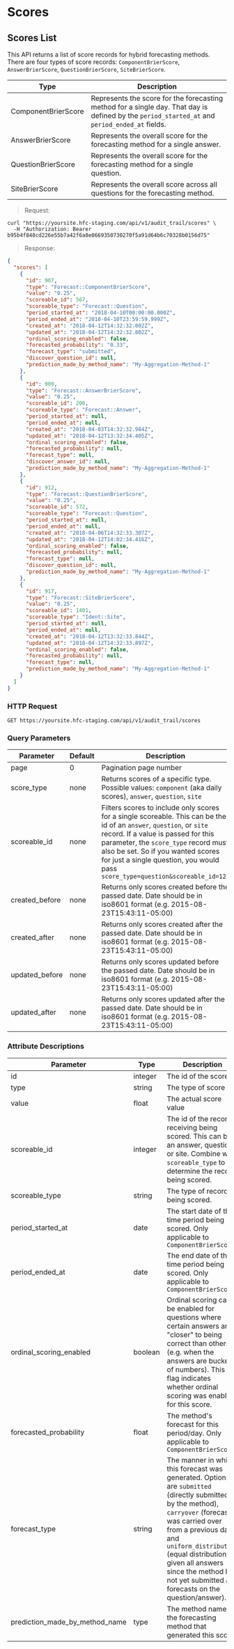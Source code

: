 
# Scores

## Scores List

This API returns a list of score records for hybrid forecasting methods. There are four types of score records: `ComponentBrierScore`, `AnswerBrierScore`, `QuestionBrierScore`, `SiteBrierScore`.

Type | Description
---- | -----------
ComponentBrierScore | Represents the score for the forecasting method for a single day. That day is defined by the `period_started_at` and `period_ended_at` fields.
AnswerBrierScore | Represents the overall score for the forecasting method for a single answer.
QuestionBrierScore | Represents the overall score for the forecasting method for a single question.
SiteBrierScore | Represents the overall score across all questions for the forecasting method.


> Request:

```shell
curl "https://yoursite.hfc-staging.com/api/v1/audit_trail/scores" \
  -H "Authorization: Bearer b95b4f848cd226e55b7a42f6a8e8669350730270f5a91d64b6c70328b0156d75"
```

> Response:

```json
{
  "scores": [
    {
      "id": 907,
      "type": "Forecast::ComponentBrierScore",
      "value": "0.25",
      "scoreable_id": 567,
      "scoreable_type": "Forecast::Question",
      "period_started_at": "2018-04-10T00:00:00.000Z",
      "period_ended_at": "2018-04-10T23:59:59.999Z",
      "created_at": "2018-04-12T14:32:32.802Z",
      "updated_at": "2018-04-12T14:32:32.802Z",
      "ordinal_scoring_enabled": false,
      "forecasted_probability": "0.33",
      "forecast_type": "submitted",
      "discover_question_id": null,
      "prediction_made_by_method_name": "My-Aggregation-Method-1"
    },
    {
      "id": 909,
      "type": "Forecast::AnswerBrierScore",
      "value": "0.25",
      "scoreable_id": 206,
      "scoreable_type": "Forecast::Answer",
      "period_started_at": null,
      "period_ended_at": null,
      "created_at": "2018-04-03T14:32:32.984Z",
      "updated_at": "2018-04-12T13:32:34.405Z",
      "ordinal_scoring_enabled": false,
      "forecasted_probability": null,
      "forecast_type": null,
      "discover_answer_id": null,
      "prediction_made_by_method_name": "My-Aggregation-Method-1"
    },
    {
      "id": 912,
      "type": "Forecast::QuestionBrierScore",
      "value": "0.25",
      "scoreable_id": 572,
      "scoreable_type": "Forecast::Question",
      "period_started_at": null,
      "period_ended_at": null,
      "created_at": "2018-04-06T14:32:33.307Z",
      "updated_at": "2018-04-12T14:02:34.416Z",
      "ordinal_scoring_enabled": false,
      "forecasted_probability": null,
      "forecast_type": null,
      "discover_question_id": null,
      "prediction_made_by_method_name": "My-Aggregation-Method-1"
    },
    {
      "id": 917,
      "type": "Forecast::SiteBrierScore",
      "value": "0.25",
      "scoreable_id": 1401,
      "scoreable_type": "Ident::Site",
      "period_started_at": null,
      "period_ended_at": null,
      "created_at": "2018-04-12T13:32:33.844Z",
      "updated_at": "2018-04-12T14:32:33.897Z",
      "ordinal_scoring_enabled": false,
      "forecasted_probability": null,
      "forecast_type": null,
      "prediction_made_by_method_name": "My-Aggregation-Method-1"
    }
  ]
}
```

### HTTP Request

`GET https://yoursite.hfc-staging.com/api/v1/audit_trail/scores`

### Query Parameters

Parameter | Default | Description
--------- | ------- | -----------
page | 0 | Pagination page number
score_type | none | Returns scores of a specific type. Possible values: `component` (aka daily scores), `answer`, `question`, `site`
scoreable_id | none | Filters scores to include only scores for a single scoreable. This can be the id of an `answer`, `question`, or `site` record. If a value is passed for this parameter, the `score_type` record must also be set. So if you wanted scores for just a single question, you would pass `score_type=question&scoreable_id=123`
created_before | none | Returns only scores created before the passed date. Date should be in iso8601 format (e.g. 2015-08-23T15:43:11-05:00)
created_after | none | Returns only scores created after the passed date. Date should be in iso8601 format (e.g. 2015-08-23T15:43:11-05:00)
updated_before | none | Returns only scores updated before the passed date. Date should be in iso8601 format (e.g. 2015-08-23T15:43:11-05:00)
updated_after | none | Returns only scores updated after the passed date. Date should be in iso8601 format (e.g. 2015-08-23T15:43:11-05:00)


### Attribute Descriptions

Parameter | Type | Description
--------- | ------- | -----------
id | integer | The id of the score
type | string | The type of score
value | float | The actual score value
scoreable_id | integer | The id of the record receiving being scored. This can be an answer, question, or site. Combine with `scoreable_type` to determine the record being scored.
scoreable_type | string | The type of record being scored.
period_started_at | date | The start date of the time period being scored. Only applicable to `ComponentBrierScore`
period_ended_at | date | The end date of the time period being scored. Only applicable to `ComponentBrierScore`
ordinal_scoring_enabled | boolean | Ordinal scoring can be enabled for questions where certain answers are "closer" to being correct than others (e.g. when the answers are buckets of numbers). This flag indicates whether ordinal scoring was enabled for this score.
forecasted_probability | float | The method's forecast for this period/day. Only applicable to `ComponentBrierScore`
forecast_type | string | The manner in which this forecast was generated. Options are `submitted` (directly submitted by the method), `carryover` (forecast was carried over from a previous day), and `uniform_distribution` (equal distribution to given all answers since the method had not yet submitted any forecasts on the question/answer).
prediction_made_by_method_name | type | The method name of the forecasting method that generated this score.
